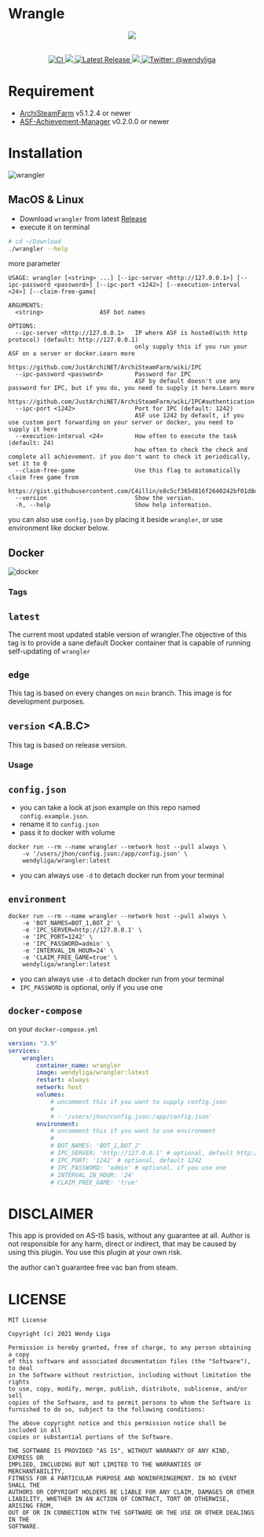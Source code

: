 
# Wrangle

<div align="center">
<img src="https://raw.githubusercontent.com/wendyliga/wrangler/main/assets/wrangle.png">
</div>
<br>
<p align="center">
    <a href="https://github.com/wendyliga/wrangler/actions/workflows/ci.yml">
        <img src="https://github.com/wendyliga/wrangler/actions/workflows/ci.yml/badge.svg" alt="CI" />
    </a>
    <a href="https://hub.docker.com/r/wendyliga/wrangler">
        <img src="https://img.shields.io/github/workflow/status/wendyliga/wrangler/Docker.svg?label=Docker&logo=docker&cacheSeconds=600"/>
    </a>
    <a href="https://github.com/wendyliga/wrangler/releases">
        <img src="https://img.shields.io/github/v/release/wendyliga/wrangler" alt="Latest Release" />
    </a>
    <a href="https://github.com/wendyliga/wrangler/blob/main/LICENSE">
        <img src="https://img.shields.io/github/license/wendyliga/wrangler.svg?label=License&logo=mit&cacheSeconds=2592000" />
    </a>
    <a href="https://twitter.com/wendyliga">
        <img src="https://img.shields.io/badge/contact-@wendyliga-blue.svg?style=flat" alt="Twitter: @wendyliga" />
    </a>
</p>

# Requirement
- [ArchiSteamFarm](https://github.com/JustArchiNET/ArchiSteamFarm) v5.1.2.4 or newer
- [ASF-Achievement-Manager](https://github.com/Ryzhehvost/ASF-Achievement-Manager) v0.2.0.0 or newer

# Installation
![wrangler](https://raw.githubusercontent.com/wendyliga/wrangler/main/assets/preview2.png)
## MacOS & Linux
- Download `wrangler` from latest [Release](https://github.com/wendyliga/wrangler/releases)
- execute it on terminal

```bash
# cd ~/Download
./wrangler --help
```

more parameter
```
USAGE: wrangler [<string> ...] [--ipc-server <http://127.0.0.1>] [--ipc-password <password>] [--ipc-port <1242>] [--execution-interval <24>] [--claim-free-game]

ARGUMENTS:
  <string>                ASF bot names

OPTIONS:
  --ipc-server <http://127.0.0.1>   IP where ASF is hosted(with http protocol) (default: http://127.0.0.1)
                                    only supply this if you run your ASF on a server or docker.Learn more
                                    https://github.com/JustArchiNET/ArchiSteamFarm/wiki/IPC
  --ipc-password <password>         Password for IPC
                                    ASF by default doesn't use any password for IPC, but if you do, you need to supply it here.Learn more
                                    https://github.com/JustArchiNET/ArchiSteamFarm/wiki/IPC#authentication
  --ipc-port <1242>                 Port for IPC (default: 1242)
                                    ASF use 1242 by default, if you use custom port forwarding on your server or docker, you need to supply it here
  --execution-interval <24>         How often to execute the task (default: 24)
                                    how often to check the check and complete all achievement. if you don't want to check it periodically, set it to 0
  --claim-free-game                 Use this flag to automatically claim free game from
                                    https://gist.githubusercontent.com/C4illin/e8c5cf365d816f2640242bf01d8d3675/raw/9c64ec3e1c614856e444e69a7b9d4a70dfc6a76f/Steam%2520Codes
  --version                         Show the version.
  -h, --help                        Show help information.
```

you can also use `config.json` by placing it beside `wrangler`, or use environment like docker below.

## Docker
![docker](https://raw.githubusercontent.com/wendyliga/wrangler/main/assets/preview.png)
### Tags
`latest`
---
The current most updated stable version of wrangler.The objective of this tag is to provide a sane default Docker container that is capable of running self-updating of `wrangler`

`edge`
---
This tag is based on every changes on `main` branch. This image is for development purposes.

`version` <A.B.C>
---
This tag is based on release version.

### Usage
`config.json`
---
- you can take a look at json example on this repo named `config.example.json`. 
- rename it to `config.json`
- pass it to docker with volume
```
docker run --rm --name wrangler --network host --pull always \
    -v '/users/jhon/config.json:/app/config.json' \
    wendyliga/wrangler:latest
```
* you can always use `-d` to detach docker run from your terminal

`environment`
---
```
docker run --rm --name wrangler --network host --pull always \
    -e 'BOT_NAMES=BOT_1,BOT_2' \
    -e 'IPC_SERVER=http://127.0.0.1' \
    -e 'IPC_PORT=1242' \
    -e 'IPC_PASSWORD=admin' \
    -e 'INTERVAL_IN_HOUR=24' \
    -e 'CLAIM_FREE_GAME=true' \
    wendyliga/wrangler:latest
```
* you can always use `-d` to detach docker run from your terminal
* `IPC_PASSWORD` is optional, only if you use one

`docker-compose`
---
on your `docker-compose.yml`
```yml
version: "3.9"
services:
    wrangler:
        container_name: wrangler
        image: wendyliga/wrangler:latest
        restart: always
        network: host
        volumes:
            # uncomment this if you want to supply config.json
            #
            # - '/users/jhon/config.json:/app/config.json'
        environment:
            # uncomment this if you want to use environment
            #
            # BOT_NAMES: 'BOT_1,BOT_2'
            # IPC_SERVER: 'http://127.0.0.1' # optional, default http://127.0.0.1
            # IPC_PORT: '1242' # optional, default 1242
            # IPC_PASSWORD: 'admin' # optional, if you use one
            # INTERVAL_IN_HOUR: '24' 
            # CLAIM_FREE_GAME: 'true'
```

# DISCLAIMER
This app is provided on AS-IS basis, without any guarantee at all. Author is not responsible for any harm, direct or indirect, that may be caused by using this plugin. You use this plugin at your own risk.

the author can't guarantee free vac ban from steam.

# LICENSE

```
MIT License

Copyright (c) 2021 Wendy Liga

Permission is hereby granted, free of charge, to any person obtaining a copy
of this software and associated documentation files (the "Software"), to deal
in the Software without restriction, including without limitation the rights
to use, copy, modify, merge, publish, distribute, sublicense, and/or sell
copies of the Software, and to permit persons to whom the Software is
furnished to do so, subject to the following conditions:

The above copyright notice and this permission notice shall be included in all
copies or substantial portions of the Software.

THE SOFTWARE IS PROVIDED "AS IS", WITHOUT WARRANTY OF ANY KIND, EXPRESS OR
IMPLIED, INCLUDING BUT NOT LIMITED TO THE WARRANTIES OF MERCHANTABILITY,
FITNESS FOR A PARTICULAR PURPOSE AND NONINFRINGEMENT. IN NO EVENT SHALL THE
AUTHORS OR COPYRIGHT HOLDERS BE LIABLE FOR ANY CLAIM, DAMAGES OR OTHER
LIABILITY, WHETHER IN AN ACTION OF CONTRACT, TORT OR OTHERWISE, ARISING FROM,
OUT OF OR IN CONNECTION WITH THE SOFTWARE OR THE USE OR OTHER DEALINGS IN THE
SOFTWARE.
```
